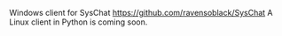 Windows client for SysChat https://github.com/ravensoblack/SysChat
A Linux client in Python is coming soon.
